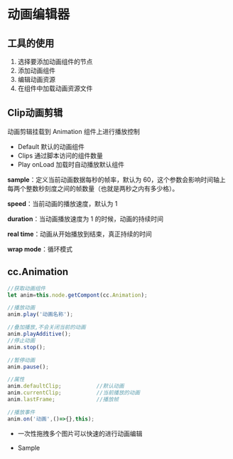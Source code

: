 # 动画编辑器

## 工具的使用

1. 选择要添加动画组件的节点
2. 添加动画组件
3. 编辑动画资源
4. 在组件中加载动画资源文件

## Clip动画剪辑

动画剪辑挂载到 Animation 组件上进行播放控制

+ Default 默认的动画组件
+ Clips 通过脚本访问的组件数量
+ Play onLoad 加载时自动播放默认组件

**sample**：定义当前动画数据每秒的帧率，默认为 60，这个参数会影响时间轴上每两个整数秒刻度之间的帧数量（也就是两秒之内有多少格）。

**speed**：当前动画的播放速度，默认为 1

**duration**：当动画播放速度为 1 的时候，动画的持续时间

**real time**：动画从开始播放到结束，真正持续的时间

**wrap mode**：循环模式

## cc.Animation

```js
//获取动画组件
let anim=this.node.getCompont(cc.Animation);

//播放动画
anim.play('动画名称');

//叠加播放,不会关闭当前的动画
anim.playAdditive();
//停止动画
anim.stop();

//暂停动画
anim.pause();

//属性
anim.defaultClip;			//默认动画
anim.currentClip;			//当前播放的动画
anim.lastFrame;				//播放帧

//播放事件
anim.on('动画',()=>{},this);
```

+ 一次性拖拽多个图片可以快速的进行动画编辑

+ Sample

  

